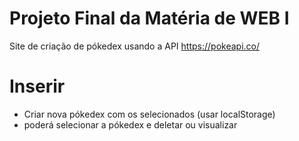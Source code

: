 # Projeto Final da Matéria de WEB I

Site de criação de pókedex usando a API https://pokeapi.co/

# Inserir

- Criar nova pókedex com os selecionados (usar localStorage)
- poderá selecionar a pókedex e deletar ou visualizar